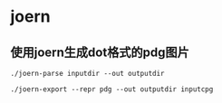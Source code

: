 # joern



## 使用joern生成dot格式的pdg图片

```
./joern-parse inputdir --out outputdir

./joern-export --repr pdg --out outputdir inputcpg
```

